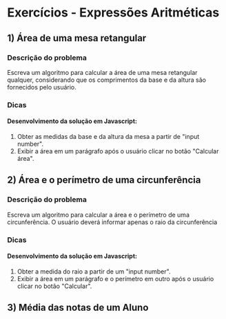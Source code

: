 # Exercícios - Expressões Aritméticas

## 1) Área de uma mesa retangular

### Descrição do problema

Escreva um algoritmo para calcular a área de uma mesa retangular qualquer, considerando que os comprimentos da base e da altura são fornecidos pelo usuário.

### Dicas

#### Desenvolvimento da solução em Javascript:

1. Obter as medidas da base e da altura da mesa a partir de "input number".  
1. Exibir a área em um parágrafo após o usuário clicar no botão "Calcular área". 

## 2) Área e o perímetro de uma circunferência

### Descrição do problema

Escreva um algoritmo para calcular a área e o perímetro de uma circunferência. O usuário deverá informar apenas o raio da circunferência

### Dicas

#### Desenvolvimento da solução em Javascript:

1. Obter a medida do raio a partir de um "input number".
1. Exibir a área em um parágrafo e o perímetro em outro após o usuário clicar no botão "Calcular". 

## 3) Média das notas de um Aluno



